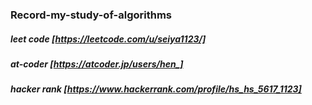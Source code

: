 ### Record-my-study-of-algorithms

##### leet code [https://leetcode.com/u/seiya1123/]
##### at-coder  [https://atcoder.jp/users/hen_]
##### hacker rank [https://www.hackerrank.com/profile/hs_hs_5617_1123]

